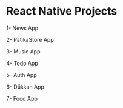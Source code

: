 # React Native Projects

1- News App

2- PatikaStore App

3- Music App

4- Todo App

5- Auth App

6- Dükkan App

7- Food App